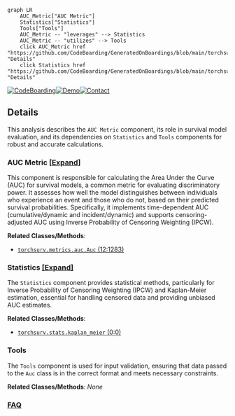 ```mermaid
graph LR
    AUC_Metric["AUC Metric"]
    Statistics["Statistics"]
    Tools["Tools"]
    AUC_Metric -- "leverages" --> Statistics
    AUC_Metric -- "utilizes" --> Tools
    click AUC_Metric href "https://github.com/CodeBoarding/GeneratedOnBoardings/blob/main/torchsurv/AUC_Metric.md" "Details"
    click Statistics href "https://github.com/CodeBoarding/GeneratedOnBoardings/blob/main/torchsurv/Statistics.md" "Details"
```

[![CodeBoarding](https://img.shields.io/badge/Generated%20by-CodeBoarding-9cf?style=flat-square)](https://github.com/CodeBoarding/CodeBoarding)[![Demo](https://img.shields.io/badge/Try%20our-Demo-blue?style=flat-square)](https://www.codeboarding.org/demo)[![Contact](https://img.shields.io/badge/Contact%20us%20-%20contact@codeboarding.org-lightgrey?style=flat-square)](mailto:contact@codeboarding.org)

## Details

This analysis describes the `AUC Metric` component, its role in survival model evaluation, and its dependencies on `Statistics` and `Tools` components for robust and accurate calculations.

### AUC Metric [[Expand]](./AUC_Metric.md)
This component is responsible for calculating the Area Under the Curve (AUC) for survival models, a common metric for evaluating discriminatory power. It assesses how well the model distinguishes between individuals who experience an event and those who do not, based on their predicted survival probabilities. Specifically, it implements time-dependent AUC (cumulative/dynamic and incident/dynamic) and supports censoring-adjusted AUC using Inverse Probability of Censoring Weighting (IPCW).


**Related Classes/Methods**:

- <a href="https://github.com/Novartis/torchsurv/src/torchsurv/metrics/auc.py#L12-L1283" target="_blank" rel="noopener noreferrer">`torchsurv.metrics.auc.Auc` (12:1283)</a>


### Statistics [[Expand]](./Statistics.md)
The `Statistics` component provides statistical methods, particularly for Inverse Probability of Censoring Weighting (IPCW) and Kaplan-Meier estimation, essential for handling censored data and providing unbiased AUC estimates.


**Related Classes/Methods**:

- <a href="https://github.com/Novartis/torchsurv/src/torchsurv/stats/kaplan_meier.py#L0-L0" target="_blank" rel="noopener noreferrer">`torchsurv.stats.kaplan_meier` (0:0)</a>


### Tools
The `Tools` component is used for input validation, ensuring that data passed to the `Auc` class is in the correct format and meets necessary constraints.


**Related Classes/Methods**: _None_



### [FAQ](https://github.com/CodeBoarding/GeneratedOnBoardings/tree/main?tab=readme-ov-file#faq)